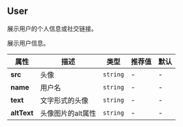 ## User

展示用户的个人信息或社交链接。

<ex-code name="ex-user-basic">

展示用户信息。

</ex-code>

<ex-code name="ex-user-description"></ex-code>

<ex-code name="ex-user-social"></ex-code>

<ex-footer edit-link="https://github.com/zeit-ui/vue/edit/master/docs/zh-cn/components/user.md">

| 属性 | 描述 | 类型 | 推荐值 | 默认
| ---------- | ---------- | ---- |  -------------- | ------ |
| **src** | 头像 | `string` | - | - |
| **name** | 用户名 | `string` | - | - |
| **text** | 文字形式的头像 | `string` | - | - |
| **altText** | 头像图片的alt属性 | `string` | - | - |

</ex-footer>
